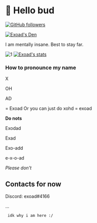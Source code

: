 # 🍵 Hello bud
[![GitHub followers](https://img.shields.io/github/followers/exoad?style=for-the-badge)](https://github.com/exoad?tab=followers)


[![Exoad's Den](https://img.shields.io/discord/792194075599568926?style=for-the-badge)](https://discord.gg/akrWKWeN)


I am mentally insane. Best to stay far.

![1](https://github-readme-stats.vercel.app/api/top-langs/?username=exoad&theme=calm)
[![Exoad's stats](https://github-readme-stats.vercel.app/api?username=exoad&theme=calm)](https://github.com/anuraghazra/github-readme-stats)

### How to pronounce my name
X

OH

AD

= Exoad
Or you can just do xohd = exoad

**Do nots**

Exodad

Exad

Exo-add

e-x-o-ad

*Please don't*


## Contacts for now

Discord: exoad#4166

...

     idk why i am here :/
